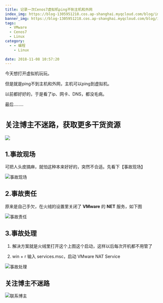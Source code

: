 ```yaml
---
title: 记录一次Cenos7虚拟机ping不到主机和外网
index_img: https://blog-1305951218.cos.ap-shanghai.myqcloud.com/blog/image/articleBg/1(18).jpg
banner_img: https://blog-1305951218.cos.ap-shanghai.myqcloud.com/blog/image/articleBg/1(18).jpg
tags:
  - VMware
  - Cenos7
  - Linux
category:
  - - 编程
    - Linux
 
date: 2018-11-08 10:57:20
---
```


今天想打开虚拟机玩玩。

但是就是ping不到主机和外网，主机可以ping到虚拟机。

以前都好好的，于是看了ip、网卡、DNS，都没毛病。

最后........

<!-- more -->

# `关注博主不迷路，获取更多干货资源`

![](https://github-edu-student-id-card-basic-1305951218.cos.ap-shanghai.myqcloud.com/shouhou.jpg)

## 1.事故现场

可把人头皮搞麻，就怕这种本来好好的，突然不合适。先看下【事故现场】

![事故现场](https://blog-1305951218.cos.ap-shanghai.myqcloud.com/blog/image/articleContent/Cenos7CannotPingNet/Cenos7CannotPingNet1.png)

## 2.事故责任

原来是自己手欠，在火绒的设置里关闭了 **VMware** 的 **NET** 服务，如下图

![事故责任](https://blog-1305951218.cos.ap-shanghai.myqcloud.com/blog/image/articleContent/Cenos7CannotPingNet/Cenos7CannotPingNet2.png)

## 3.事故处理

1. 解决方案就是火绒里打开这个上图这个启动，这样以后每次开机都不用管了

2. win + r 输入 services.msc，启动 VMware NAT Service

![事故处理](https://blog-1305951218.cos.ap-shanghai.myqcloud.com/blog/image/articleContent/Cenos7CannotPingNet/Cenos7CannotPingNet3.png)

## 关注博主不迷路
![联系博主](https://github-edu-student-id-card-basic-1305951218.cos.ap-shanghai.myqcloud.com/shouhou.jpg)